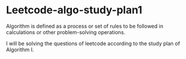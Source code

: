 # Leetcode-algo-study-plan1
Algorithm is defined as a process or set of rules to be followed in calculations or other problem-solving operations.

I will be solving the questions of leetcode according to the study plan of Algorithm I.
